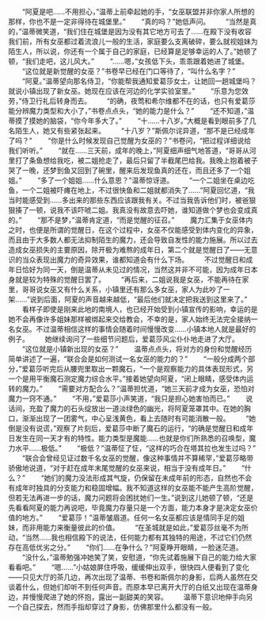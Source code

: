 　　“阿夏是吧……不用担心，”温蒂上前牵起她的手，“女巫联盟并非你家人所想的那样，你也不是一定非得待在城堡里。”
　　“真的吗？”她低声问。
　　“当然是真的，”温蒂微笑道，“我们住在城堡是因为没有其它地方可去了……在殿下没有收容我们前，所有女巫都过着流浪儿一般的生活，家庭要么支离破碎，要么就视姐妹为陌生人，所以说，你还有一个属于自己的家庭，已经算是足够幸运的人了。”她顿了顿，“我们走吧，这儿风大。”
　　“……嗯，”女孩低下头，乖乖跟着她进了城堡。
　　“这位就是新觉醒的女巫？”书卷早已经在门口等待了，“叫什么名字？”
　　“阿夏。”温蒂望向那名侍卫，“你能帮我通知爱葛莎女士，让她回一趟城堡吗？就说小镇出现了新女巫。她现在应该在河边的化学实验室里。”
　　“乐意为您效劳，”侍卫行礼后转身而去。
　　“的确，夜莺和希尔维都不在的话，也只有爱葛莎能分辨魔力类型和大小了，”书卷点点头，“她的能力是什么？”
　　“还不知道，”温蒂摸了摸她的脑袋，“你今年多大了。”
　　“十……十八岁。”大概是看到眼前多了几名陌生人，她又有些紧张起来。
　　“十八岁？”斯佩尔诧异道，“那不是已经成年了吗？”
　　“你是什么时候发现自己觉醒为女巫的？”书卷问，“把过程详细说给我们听听。”
　　“就在……三天前，成年的晚上，”阿夏细声细气地答道，“哥哥从河里打了条鱼想给我吃，被二姐抢走了，最后只留了半截尾巴给我。我晚上抱着被子哭了一晚，还梦到鱼又回到了碗里，醒来后发现鱼真的还在，而且还多了一个姐姐。”
　　“多了一个姐姐……什么意思？”温蒂惊讶道。
　　“一个二姐坐在桌边吃鱼，一个二姐被吓瘫在地上，不过很快鱼和二姐就都消失了……”阿夏回忆道，“我当时能感受到……多出来的那些东西应该跟我有关。不过当我告诉他们时，被爸狠狠揍了一顿，说我不该吓唬二姐。我真没有故意去吓她，谁知道做个梦也会变成真的。”
　　“那不是梦，”温蒂肯定道，“而是觉醒的征召。”
　　魔力汇集于女巫体内之时，也便是所谓的觉醒日，在这个过程中，女巫不仅能感受到体内变化的异象，而且由于大多数人都无法抑制陌生的魔力，还会导致自发性的能力施展。所以过去造成女巫损失的主要原因，除开极为难熬的成年日，第二个就是觉醒日了——无意识的当众表现出魔力的奇异效果，谁都知道会有什么下场。
　　不过觉醒日和成年日恰好为同一天，倒是温蒂从未见过的情况，当然这并非不可能，因为成年日本身就是较为特殊的觉醒日罢了。
　　“再后来，二姐说我是女巫，不能再待在家里，哥哥说女巫又有什么关系，小镇里还有那么多女巫，家人为此吵了一架……”说到后面，阿夏的声音越来越低，“最后他们就决定把我送到这里来了。”
　　看样子即使是刚来此地的南境人，也已经开始受到小镇宣传的影响，幸运的是她不会再像许多姐妹那样被绑起来交给教会，不幸的是，家人始终无法完全接纳一名女巫。不过温蒂相信这样的事情会随着时间慢慢改变……小镇本地人就是最好的例子。
　　她继续询问了一些细节问题后，爱葛莎风尘仆仆地走进了大厅。
　　“这位就是小镇新出现的女巫？”
　　温蒂点点头，将对方的身份和觉醒经历简单讲述了一遍，“联合会是如何测试一名女巫的能力的？”
　　“一般分成两个部分，”爱葛莎听完后从腰兜里取出一颗魔石，“一个是观察能力的具体表现形式，另一个是用平衡魔石测定魔力综合水平。”接着她望向阿夏，“闭上眼睛，感受体内运转的魔力。”
　　“需要对方配合么？”温蒂担忧道，“她三天前才成为女巫，恐怕对魔力一窍不通。”
　　“不用，”爱葛莎小声笑道，“我只是担心她害怕而已。”
　　说话间，充盈了魔力的石头绽放出一道淡绿色的幽光，将阿夏笼罩其中。在她的胸口，渐渐出现了一团雾气，中心呈浅黄色，看上去随时有可能消散一般。
　　“她倒是没有说谎，”观察了片刻后，爱葛莎中断了魔石的运行，“的确是觉醒日和成年日发生在同一天才有的特性。能力类型是魔能……也就是你们所熟悉的召唤型，魔力水平……极低。”
　　“极低？”温蒂怔了怔，“这样的巧合在塔其拉也发生过吗？”
　　“联合会曾经见证过数千名女巫的觉醒，像这种事情并不算稀罕，”爱葛莎略带骄傲地说道，“对于赶在成年末尾觉醒的女巫来说，相当于没有成年日。”
　　“什么？”
　　“她们的魔力没法形成其气旋，仍保留在未成年前的形态，自然也不会有成年时独具的分支能力和稳固增幅。我不知道这样的女巫能不能产生高阶觉醒，但若无法再进一步的话，魔力问题将会困扰她们一生。”说到这儿她顿了顿，“还是先看看阿夏的能力再说吧，毕竟魔力存量只是一个方面，能力本身才是决定女巫价值的地方。”
　　“爱葛莎！”温蒂皱眉道。任何一名女巫都应该是情同手足的姐妹，而非用能力来衡量彼此的价值。
　　“在圣城就是如此，”爱葛莎丝毫不为所动，“当然……我也相信殿下的说法，任何能力都有其独特的用途，不过它们仍然存在高低优劣之分。”
　　“你们……在争什么？”阿夏睁开眼睛，一脸迷茫道。
　　“没什么，”温蒂勉强冲她笑了笑，安慰道，“你先试着施展下自己的能力给大家看看吧。”
　　“嗯……”小姑娘屏住呼吸，缓缓伸出双手，很快四人便看到了变化——只见大厅的茶几边，再次出现了温蒂、书卷和斯佩尔的身影，后两人虽然在交谈着什么，但她们却听不到任何声音。而原本早已离开大厅的白纸又出现在温蒂身边，并慢慢爬进了她的怀抱，露出一副甜美的笑容。
　　温蒂下意识地伸手向另一个自己探去，然而手指却穿过了身影，仿佛那里什么都没有一般。